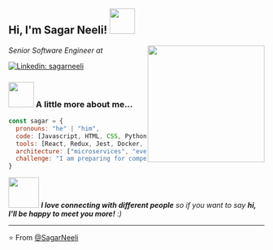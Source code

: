 <!--
**sagarneeli/sagarneeli** is a ✨ _special_ ✨ repository because its `README.md` (this file) appears on your GitHub profile.

Here are some ideas to get you started:

- 🔭 I’m currently working on ...
- 🌱 I’m currently learning ...
- 👯 I’m looking to collaborate on ...
- 🤔 I’m looking for help with ...
- 💬 Ask me about ...
- 📫 How to reach me: ...
- 😄 Pronouns: ...
- ⚡ Fun fact: ...
-->

<h2> Hi, I'm Sagar Neeli! <img src="https://i.pinimg.com/originals/31/e9/ea/31e9ea5a4488d3ed0e10f06298561c28.gif" width="50"></h2>
<img align='right' src="https://media.giphy.com/media/3C5GiCUkah8Gs/giphy.gif" width="230">
<p><em>Senior Software Engineer at <a href="http://www.wayfair.com"></a><img src="https://media.giphy.com/media/McgGbDIhBpVnA7SThC/giphy.gif" width="15"></br>
</em></p>

[![Linkedin: sagarneeli](https://img.shields.io/badge/-sagarneeli-blue?style=flat-square&logo=Linkedin&logoColor=white&link=https://www.linkedin.com/in/sagarneeli/)](https://www.linkedin.com/in/sagarneeli/)


### <img src="https://media.giphy.com/media/QeVduzihVX69y/giphy.gif" width="50"> A little more about me...  

```javascript
const sagar = {
  pronouns: "he" | "him",
  code: [Javascript, HTML, CSS, Python, Java],
  tools: [React, Redux, Jest, Docker, Kubernetes, Pandas, Numpy],
  architecture: ["microservices", "event-driven", "design system pattern", "amazon web services"],
  challenge: "I am preparing for competitive programming and getting hands-on experience with Machine Learning"
}
```

<img src="https://cdn.lowgif.com/full/a0ca6b2363bf1df2-.gif" width="60"> <em><b>I love connecting with different people</b> so if you want to say <b>hi, I'll be happy to meet you more!</b> :)</em>

---

⭐️ From [@SagarNeeli](https://github.com/sagarneeli)
